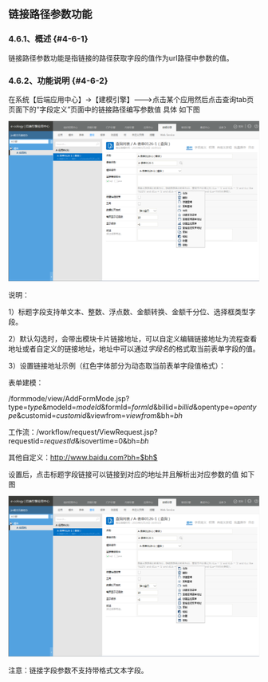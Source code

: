 ## 链接路径参数功能

### ****4.6.1、概述**** {#4-6-1}

链接路径参数功能是指链接的路径获取字段的值作为url路径中参数的值。

### 4.6.2、功能说明 {#4-6-2}

在系统【后端应用中心】→【建模引擎】---&gt;点击某个应用然后点击查询tab页页面下的“字段定义”页面中的链接路径编写参数值 具体 如下图

![E:\重要文件备份\ecology正式系统知识树图片(余海群提供)\20042\images\1401562](../assets/ezhong_yao_wen_jian_bei_4efd5c_ecology_zheng_shi_xi_tong_zhi_shi_shu_tu_724728_yu_hai_qun_ti_4f9b295c_2.png)

说明：

1）标题字段支持单文本、整数、浮点数、金额转换、金额千分位、选择框类型字段。

2）默认勾选时，会带出模块卡片链接地址，可以自定义编辑链接地址为流程查看地址或者自定义的链接地址，地址中可以通过$字段名$的格式取当前表单字段的值。

3）设置链接地址示例（红色字体部分为动态取当前表单字段值格式）：

表单建模：

/formmode/view/AddFormMode.jsp?type=$type$&amp;modeId=$modeId$&amp;formId=$formId$&amp;billid=$billid$&amp;opentype=$opentype$&amp;customid=$customid$&amp;viewfrom=$viewfrom$&amp;bh=$bh$

工作流：/workflow/request/ViewRequest.jsp?requestid=$requestId$&amp;isovertime=0&amp;bh=$bh$

其他自定义：http://www.baidu.com?bh=$bh$

设置后，点击标题字段链接可以链接到对应的地址并且解析出对应参数的值 如下图

![E:\重要文件备份\ecology正式系统知识树图片(余海群提供)\20042\images\1401565](../assets/ezhong_yao_wen_jian_bei_4efd5c_ecology_zheng_shi_xi_tong_zhi_shi_shu_tu_724728_yu_hai_qun_ti_4f9b295c_2.png)

注意：链接字段参数不支持带格式文本字段。